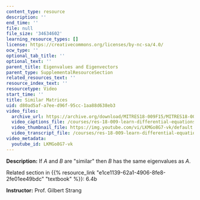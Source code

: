 ```yaml
---
content_type: resource
description: ''
end_time: ''
file: null
file_size: '34634602'
learning_resource_types: []
license: https://creativecommons.org/licenses/by-nc-sa/4.0/
ocw_type: ''
optional_tab_title: ''
optional_text: ''
parent_title: Eigenvalues and Eigenvectors
parent_type: SupplementalResourceSection
related_resources_text: ''
resource_index_text: ''
resourcetype: Video
start_time: ''
title: Similar Matrices
uid: d80ad5af-a7ee-d96f-95cc-1aa88d638eb3
video_files:
  archive_url: https://archive.org/download/MITRES18-009F15/MITRES18-009F15_6_4b_SimilarMatrices_300k.mp4
  video_captions_file: /courses/res-18-009-learn-differential-equations-up-close-with-gilbert-strang-and-cleve-moler-fall-2015/1a9d82cde4f15e8281dd86af96be6b87_LKMGo8G7-vk.vtt
  video_thumbnail_file: https://img.youtube.com/vi/LKMGo8G7-vk/default.jpg
  video_transcript_file: /courses/res-18-009-learn-differential-equations-up-close-with-gilbert-strang-and-cleve-moler-fall-2015/bdf54d91cc2f7b520d4f751503414289_LKMGo8G7-vk.pdf
video_metadata:
  youtube_id: LKMGo8G7-vk
---
```


**Description:** If _A_ and _B_ are "similar" then _B_ has the same eigenvalues as _A_.

Related section in {{% resource_link "e1ce1139-62a1-4906-8fe8-2fe01ee49bdc" "textbook" %}}: 6.4b

**Instructor:** Prof. Gilbert Strang

